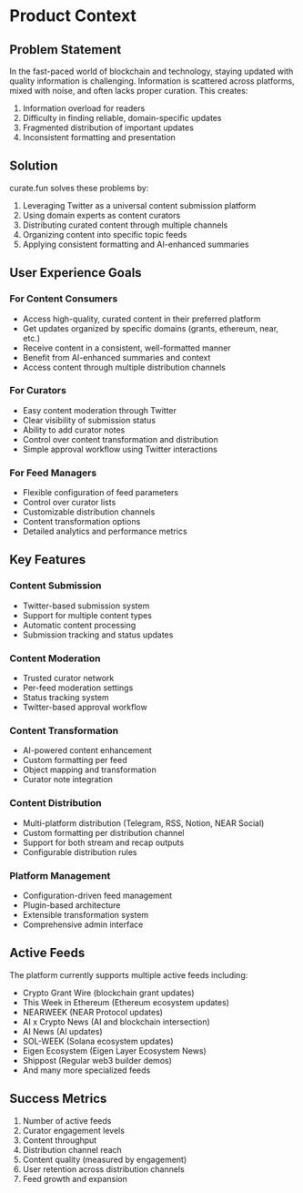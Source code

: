 # Product Context

## Problem Statement
In the fast-paced world of blockchain and technology, staying updated with quality information is challenging. Information is scattered across platforms, mixed with noise, and often lacks proper curation. This creates:
1. Information overload for readers
2. Difficulty in finding reliable, domain-specific updates
3. Fragmented distribution of important updates
4. Inconsistent formatting and presentation

## Solution
curate.fun solves these problems by:
1. Leveraging Twitter as a universal content submission platform
2. Using domain experts as content curators
3. Distributing curated content through multiple channels
4. Organizing content into specific topic feeds
5. Applying consistent formatting and AI-enhanced summaries

## User Experience Goals

### For Content Consumers
- Access high-quality, curated content in their preferred platform
- Get updates organized by specific domains (grants, ethereum, near, etc.)
- Receive content in a consistent, well-formatted manner
- Benefit from AI-enhanced summaries and context
- Access content through multiple distribution channels

### For Curators
- Easy content moderation through Twitter
- Clear visibility of submission status
- Ability to add curator notes
- Control over content transformation and distribution
- Simple approval workflow using Twitter interactions

### For Feed Managers
- Flexible configuration of feed parameters
- Control over curator lists
- Customizable distribution channels
- Content transformation options
- Detailed analytics and performance metrics

## Key Features

### Content Submission
- Twitter-based submission system
- Support for multiple content types
- Automatic content processing
- Submission tracking and status updates

### Content Moderation
- Trusted curator network
- Per-feed moderation settings
- Status tracking system
- Twitter-based approval workflow

### Content Transformation
- AI-powered content enhancement
- Custom formatting per feed
- Object mapping and transformation
- Curator note integration

### Content Distribution
- Multi-platform distribution (Telegram, RSS, Notion, NEAR Social)
- Custom formatting per distribution channel
- Support for both stream and recap outputs
- Configurable distribution rules

### Platform Management
- Configuration-driven feed management
- Plugin-based architecture
- Extensible transformation system
- Comprehensive admin interface

## Active Feeds
The platform currently supports multiple active feeds including:
- Crypto Grant Wire (blockchain grant updates)
- This Week in Ethereum (Ethereum ecosystem updates)
- NEARWEEK (NEAR Protocol updates)
- AI x Crypto News (AI and blockchain intersection)
- AI News (AI updates)
- SOL-WEEK (Solana ecosystem updates)
- Eigen Ecosystem (Eigen Layer Ecosystem News)
- Shippost (Regular web3 builder demos)
- And many more specialized feeds

## Success Metrics
1. Number of active feeds
2. Curator engagement levels
3. Content throughput
4. Distribution channel reach
5. Content quality (measured by engagement)
6. User retention across distribution channels
7. Feed growth and expansion
